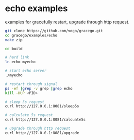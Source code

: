 # echo examples

examples for gracefully restart, upgrade through http request.

```bash
git clone https://github.com/vogo/gracego.git
cd gracego/examples/echo
make zip

cd build

# hard link
ln echo myecho

# start echo server
./myecho

# restart through signal
ps -ef |grep -v grep |grep echo
kill -HUP <PID>

# sleep 5s request
curl http://127.0.0.1:8081/sleep5s

# calculate 5s request
curl http://127.0.0.1:8081/calcuate5s

# upgrade through http request
curl http://127.0.0.1:8081/upgrade
```